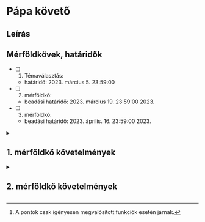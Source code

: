 # Pápa követő

## Leírás



## Mérföldkövek, határidők
- [ ] 1. Témaválasztás:
   - határidő: 2023. március 5. 23:59:00

- [ ] 2. mérföldkő:
   - beadási határidő: 2023. március 19. 23:59:00 2023. 

- [ ] 3. mérföldkő:
   - beadási határidő: 2023. április. 16. 23:59:00 2023. 
 
<details>
<summary>

## 1. mérföldkő követelmények

</summary>
<p>


 1. Alapvető elemek (ezek mindenképp kellenek) - 10 pont veszteség minden hiányosságért.
     - [ ] Formai követelmények
        - [ ] **ZIP** fájlként lett feltöltve.
        - [ ] Minden szükséges fájl benne van.
        - [ ] Logikus mappafelépítés.
        - [ ] Érvényes (**relatív**) útvonalak vannak megadva.
     - [ ] Projekt téma
        - [ ] Ki lett választva határidőig.
        - [ ] Minden oldal a témával kapcsolatos.
     - [ ] Szabványos HTML oldalak
        - [ ] Legalább 5 darab *szabványos* HTML oldal *kellő* részleteséggel.
     - [ ] Felhasznált technológiák
        - [ ] Csak használható technológiákat tartalmaz *(lásd CooSpace)*.
     - [x] Súlyos hibák
        - [x] Gyakorlatvezető ítéli meg...
 
 2. Általános szempontok (max: 45 pont)
     - [ ] Felhasználói élmény - 24 pont
        - [ ] Egységes a dizájn (0/2/4 pont).
        - [ ] Logikus felépítés (0/3 pont).
        - [ ] Esztétikus megjelenés (színek, felépítés) (0/1/3 pont).
        - [ ] Jó olvashatóság (0/1/3 pont).
        - [ ] Intuitív űrlapok (0/2 pont).
        - [ ] Favicon (0/1 pont).
        - [ ] Modern kinézet (0/4/8 pont).
     - [ ] Menü - 8 pont
        - [ ] Használható menü, minden oldalon megjelenik (0/2 pont).
        - [ ] Aktuális menüpont kiemelés (0/2 pont).
        - [ ] Interaktív menü (kurzorrávitellel változik) (0/2 pont).
        - [ ] Menü mindig látszik (0/2 pont).
     - [ ] Tartalom animálása - 14 pont
        - [ ] Igényes animációk használata az oldalon (beúszás, megjelenés) (0/3/6 pont).
        - [ ] Egyéb, igényesen elkészített animációk (elemek, hátterek) (0/2/4 pont). -- *???*
        - [ ] Kurzor interakciók (hover) (0/2/4 pont).
     - [ ] Reszponzív dizájn - 10 pont
        - [ ] Az összes oldal megjelenése reszponzív (0/5/10 pont).
 
 3. Felhasznált elemek (max: 45 pont)
    - [ ] Űrlapok - 10 pont
       - [ ] Legalább 1 űrlap, 4 megfelelő inputmezővel (0/2 pont).
       - [ ] Összesen legalább 6 különböző típusú, értelmes inputmező (0/2 pont).
       - [ ] Van olyan űrlap ami tartalmaz `submit` gombot (0/2 pont).
       - [ ] Van olyan űrlap ami tartalmaz `reset` gombot (0/2 pont).
       - [ ] Van olyan űrlap ami tartalmaz mezőcsoportosítást (*radio gombok?*) (0/2 pont).
    - [ ] Struktúrális felépítés - 3 pont
       - [ ] Használja a HTML5 tag-eket (mindegyik 1 pont, max 3 pont).
    - [ ] Táblázatok - 4 pont
       - [ ] Legalább 1 táblázatot tartalmaz (0/2 pont)
       - [ ] Van táblázat aminek a fejléce másképp jelenik meg (0/1 pont).
       - [ ] Van táblázat ami használ `headers` attribútumot megfelelően (0/1 pont).
    - [ ] CSS használata - 16 pont
       - [ ] Van legalább 1 felhasznált CSS fájl (0/1 pont).
       - [ ] Elem szelektor használva van legalább 1 helyen (0/1 pont).
       - [ ] ID szelektor használva van legalább 1 helyen (0/1 pont).
       - [ ] Class szelektor használva van legalább 1 helyen (0/1 pont).
       - [ ] Attribútom szelektor használva van legalább 1 helyen (0/1 pont).
       - [ ] Kapcsolat alapján való kijelölés használva van legalább 1 helyen (0/1) pont.
       - [ ] z-index használata (0/1 pont).
       - [ ] Úsztatás és annak megszüntetése (*float* és *clear*) (0/1/2 pont).
       - [ ] Pseudo-elemek használata (mindegyik 1 pont, max 2 pont).
       - [ ] Van nyomtatási stípuslap elkészítve legalább 1 oldalhoz (0/2 pont).
       - [ ] Az összes oldalhoz van nyomtatási stíluslap (0/3 pont).
    - [ ] Multimédiás elemek - 2 pont
       - [ ] Az oldal tartalmaz multimédiás elemet (hang- és videóállomány) (0/1/2 pont).
    - [ ] HTML tag-ek használata - 8 pont
       - [ ] Céluknak megfelelő használat (címsor, p, iframe, em, strong, blockquote, code, sub, sup, mark, hr, pre, q) (mindegyik 1 pont, max 4 pont).
       - [ ] Listák (0/1 pont).
       - [ ] Flex vagy grid használata (0/3 pont). *Jeeeej!*
    - [ ] HTML elemek testreszabása - 10 pont
       - [ ] Szegély használata (0/1 pont).
       - [ ] Lekerekített sarkok használata (0/1 pont).
       - [ ] Háttérszín/háttérkép használata (0/1 pont).
       - [ ] Szövegek formázása (letter-spacing, line-height, text-align, text-decoration) (0/1 pont).
       - [ ] Pozicionálás (mindegyik 1 pont, maximum 3 pont).
       - [ ] Árnyékok használata (0/1 pont).
       - [ ] Transzformálás használata (mindegyik 1 pont, max 2 pont).


</p>
</details>
<details>
<summary>


 ## 2. mérföldkő követelmények
 
</summary>


 1. Alapvető elemek (ezek mindenképp kellenek) - 10 pont veszteség minden hiányosságért.
     - [ ] Formai követelmények
        - [ ] **ZIP** fájlként lett feltöltve.
        - [ ] Minden szükséges fájl benne van.
        - [ ] Logikus mappafelépítés.
        - [ ] Érvényes (**relatív**) útvonalak vannak megadva.
     - [ ] Projekt téma
        - [ ] Minden oldal a témával kapcsolatos.
        - [ ] Az 1. mérföldkő projektje lett folytatva.
     - [ ] Szabványos HTML oldalak
        - [ ] Legalább 5 darab *szabványos* HTML oldal *kellő* részleteséggel.
     - [ ] Biztonságos adatkezelés
        - [ ] Bizalmas adatok HTTP POST segítségével továbbítódnak.
     - [ ] Felhasznált technológiák
        - [ ] Csak használható technológiákat tartalmaz *(lásd CooSpace)*.
     - [x] Súlyos hibák
        - [x] Gyakorlatvezető ítéli meg...
        
2. Általános szempontok (max: 25 pont)
     - [ ] Menü - 8 pont
        - [ ] Használható menü, minden oldalon megjelenik (0/1 pont).
        - [ ] Aktuális menüpont kiemelés (0/1 pont).
        - [ ] Interaktív menü (kurzorrávitellel változik) (0/1 pont).
        - [ ] Menü mindig látszik (0/1 pont).
     - [ ] Felhasználói élmény - 17 pont
        - [ ] Logikus felépítés, egyértelmű, hogy mit/hogyan lehet csinálni. (0/1/3 pont).
        - [ ] Jó olvashatóság (0/1/3 pont).
        - [ ] Nincsenek hibák (waring, notice) és rosszul beállított elemek, a funkciók működnek (0/3 pont).
        - [ ] Intuitív űrlapok, követelmények jelezve vannak előre (0/3 pont).
        - [ ] Megvalósított funkciók használata kényelmes (0/2/5 pont).
     - [ ] Technikai elemek - 9 pont
        - [ ] GET paraméterek megfelelő használata (0/2 pont).
        - [ ] Objektumorientáltság megfelelő használata (0/2/4 pont).
        - [ ] Sütik értelmes módon való használata (0/3 pont).
        
3. Megvalósított funkciók (max: 65 pont)
     - [ ] Regisztráció - 13 pont
        - [ ] Van működő regisztráció, regisztráció során az adatok eltárolódnak (0/2 pont).
        - [ ] Kötelező mezők kitöltése szerveroldalon is ellenőrizve van (0/2 pont).
        - [ ] Foglalt felhasználónév hiba (0/2 pont).
        - [ ] Két alkalommal kell beírni a jelszót, és ezek azonosak (0/2 pont).
        - [ ] Nem kitöltött mező, vagy rosszul kitöltött mező jelzése egyértelműen (az összes hibát) (0/2 pont).
        - [ ] Biztonságos jelszótárolás (nem plain text) (0/3 pont).
     - [ ] Bejelentkezés szabályos session kezeléssel - 10 pont
        - [ ] Van lehetőség az oldalra való bejelentkezésre (0/2 pont).
        - [ ] Hibás bejelentkezés kezelése (0/2 pont).
        - [ ] A bejelentkezett felhasználó elér olyan értelmes oldalakat amit a nem bejelentkezett nem (0/2 pont).
        - [ ] A csak bejelentkezéssel elérhető oldalak nem bejelentkezve átírányítanak (0/2 pont).
        - [ ] Működő kijelentkezés (0/2 pont).
     - [ ] Bejelentkezéshez kötött funkciók - 52 pont[^1]
        - [ ] "Profil" módosítás (0/2/4 pont).
        - [ ] Profilkép beállítás (0/2/4 pont).
        - [ ] Fiók törlése (0/4 pont).
        - [ ] Más felhasználók fiókjának megtektinése (publikus adatok elérése), saját adataink publikálása (0/4/8 pont).
        - [ ] Olyan interakciók amik ki- és bejelentkezés után is megmaradnak (értékelés, poszt, barátok, termékek a kosárban) (0/4/8 pont).
        - [ ] Üzenetküldés a felhasználók között (0/4/8 pont).
        - [ ] Jogosultsági szintek megvalósítva (admin, felhasználók) (0/4/8 pont).
        - [ ] Egyéb funkciók (0/4/8 pont).



</details>
        
        
        
        
[^1]: A pontok csak igényesen megvalósított funkciók esetén járnak.
